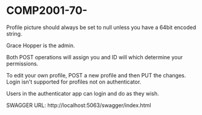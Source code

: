# COMP2001-70-

Profile picture should always be set to null unless you have a 64bit encoded string.

Grace Hopper is the admin.

Both POST operations will assign you and ID will which determine your permissions.

To edit your own profile, POST a new profile and then PUT the changes. Login isn't supported for profiles not on authenticator.

Users in the authenticator app can login and do as they wish.

SWAGGER URL: http://localhost:5063/swagger/index.html